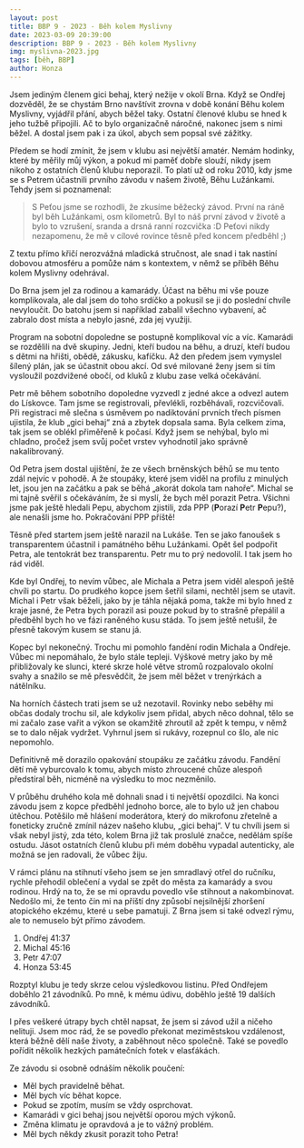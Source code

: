 ```yaml
---
layout: post
title: BBP 9 - 2023 - Běh kolem Myslivny
date: 2023-03-09 20:39:00
description: BBP 9 - 2023 - Běh kolem Myslivny
img: myslivna-2023.jpg
tags: [běh, BBP]
author: Honza
---
```


Jsem jediným členem gici behaj, který nežije v okolí Brna.
Když se Ondřej dozvěděl, že se chystám Brno navštívit zrovna v době konání Běhu kolem Myslivny, vyjádřil přání, abych běžel taky.
Ostatní členové klubu se hned k jeho tužbě připojili.
Ač to bylo organizačně náročné, nakonec jsem s nimi běžel.
A dostal jsem pak i za úkol, abych sem popsal své zážitky.

Předem se hodí zmínit, že jsem v klubu asi největší amatér.
Nemám hodinky, které by měřily můj výkon, a pokud mi paměť dobře slouží, nikdy jsem nikoho z ostatních členů klubu neporazil.
To platí už od roku 2010, kdy jsme se s Petrem účastnili prvního závodu v našem životě, Běhu Lužánkami. Tehdy jsem si poznamenal:

> S Peťou jsme se rozhodli, že zkusíme běžecký závod. První na ráně byl běh Lužánkami, osm kilometrů. Byl to náš první závod v životě a bylo to vzrušení, sranda a drsná ranní rozcvička :D Peťovi nikdy nezapomenu, že mě v cílové rovince těsně před koncem předběhl ;)

Z textu přímo křičí nerozvážná mladická stručnost, ale snad i tak nastíní dobovou atmosféru a pomůže nám s kontextem, v němž se příběh Běhu kolem Myslivny odehrával.

Do Brna jsem jel za rodinou a kamarády.
Účast na běhu mi vše pouze komplikovala, ale dal jsem do toho srdíčko a pokusil se ji do poslední chvíle nevyloučit.
Do batohu jsem si například zabalil všechno vybavení, ač zabralo dost místa a nebylo jasné, zda jej využiji.

Program na sobotní dopoledne se postupně komplikoval víc a víc.
Kamarádi se rozdělili na dvě skupiny.
Jedni, kteří budou na běhu, a druzí, kteří budou s dětmi na hřišti, obědě, zákusku, kafíčku.
Až den předem jsem vymyslel šílený plán, jak se účastnit obou akcí.
Od své milované ženy jsem si tím vysloužil pozdvižené obočí, od kluků z klubu zase velká očekávání.

Petr mě během sobotního dopoledne vyzvedl z jedné akce a odvezl autem do Lískovce.
Tam jsme se registrovali, převlékli, rozběhávali, rozcvičovali.
Při registraci mě slečna s úsměvem po nadiktování prvních třech písmen ujistila, že klub „gici behaj“ zná a zbytek dopsala sama.
Byla celkem zima, tak jsem se oblékl přiměřeně k počasí.
Když jsem se nehýbal, bylo mi chladno, pročež jsem svůj počet vrstev vyhodnotil jako správně nakalibrovaný.

Od Petra jsem dostal ujištění, že ze všech brněnských běhů se mu tento zdál nejvíc v pohodě.
A že stoupáky, které jsem viděl na profilu z minulých let, jsou jen na začátku a pak se běhá „akorát dokola tam nahoře“.
Michal se mi tajně svěřil s očekáváním, že si myslí, že bych měl porazit Petra.
Všichni jsme pak ještě hledali Pepu, abychom zjistili, zda PPP (**P**orazí **P**etr **P**epu?), ale nenašli jsme ho.
Pokračování PPP příště!

Těsně před startem jsem ještě narazil na Lukáše.
Ten se jako fanoušek s transparentem účastnil i památného běhu Lužánkami.
Opět šel podpořit Petra, ale tentokrát bez transparentu.
Petr mu to prý nedovolil.
I tak jsem ho rád viděl.

Kde byl Ondřej, to nevím vůbec, ale Michala a Petra jsem viděl alespoň ještě chvíli po startu.
Do prudkého kopce jsem šetřil silami, nechtěl jsem se utavit.
Michal i Petr však běželi, jako by je táhla nějaká poma, takže mi bylo hned z kraje jasné, že Petra bych porazil asi pouze pokud by to strašně přepálil a předběhl bych ho ve fázi raněného kusu stáda.
To jsem ještě netušil, že přesně takovým kusem se stanu já.

Kopec byl nekonečný.
Trochu mi pomohlo fandění rodin Michala a Ondřeje.
Vůbec mi nepomáhalo, že bylo stále tepleji.
Výškové metry jako by mě přibližovaly ke slunci, které skrze holé větve stromů rozpalovalo okolní svahy a snažilo se mě přesvědčit, že jsem měl běžet v trenýrkách a nátělníku.

Na horních částech trati jsem se už nezotavil.
Rovinky nebo seběhy mi občas dodaly trochu sil, ale kdykoliv jsem přidal, abych něco dohnal, tělo se mi začalo zase vařit a výkon se okamžitě zhroutil až zpět k tempu, v němž se to dalo nějak vydržet.
Vyhrnul jsem si rukávy, rozepnul co šlo, ale nic nepomohlo.

Definitivně mě dorazilo opakování stoupáku ze začátku závodu.
Fandění dětí mě vyburcovalo k tomu, abych místo zhroucené chůze alespoň předstíral běh, nicméně na výsledku to moc nezměnilo.

V průběhu druhého kola mě dohnali snad i ti největší opozdilci.
Na konci závodu jsem z kopce předběhl jednoho borce, ale to bylo už jen chabou útěchou.
Potěšilo mě hlášení moderátora, který do mikrofonu zřetelně a foneticky zručně zmínil název našeho klubu, „gici behaj“.
V tu chvíli jsem si však nebyl jistý, zda této, kolem Brna již tak proslulé značce, nedělám spíše ostudu.
Jásot ostatních členů klubu při mém doběhu vypadal autenticky, ale možná se jen radovali, že vůbec žiju.

V rámci plánu na stihnutí všeho jsem se jen smradlavý otřel do ručníku, rychle přehodil oblečení a vydal se zpět do města za kamarády a svou rodinou.
Hrdý na to, že se mi opravdu povedlo vše stihnout a nakombinovat.
Nedošlo mi, že tento čin mi na příští dny způsobí nejsilnější zhoršení atopického ekzému, které u sebe pamatuji.
Z Brna jsem si také odvezl rýmu, ale to nemuselo být přímo závodem.

1. Ondřej 41:37
2. Michal 45:16
3. Petr 47:07
4. Honza 53:45

Rozptyl klubu je tedy skrze celou výsledkovou listinu.
Před Ondřejem doběhlo 21 závodníků.
Po mně, k mému údivu, doběhlo ještě 19 dalších závodníků.

I přes veškeré útrapy bych chtěl napsat, že jsem si závod užil a ničeho nelituji.
Jsem moc rád, že se povedlo překonat meziměstskou vzdálenost, která běžně dělí naše životy, a zaběhnout něco společně.
Také se povedlo pořídit několik hezkých památečních fotek v elasťákách.

Ze závodu si osobně odnáším několik poučení:

- Měl bych pravidelně běhat.
- Měl bych víc běhat kopce.
- Pokud se zpotím, musím se vždy osprchovat.
- Kamarádi v gici behaj jsou největší oporou mých výkonů.
- Změna klimatu je opravdová a je to vážný problém.
- Měl bych někdy zkusit porazit toho Petra!
